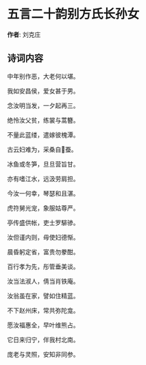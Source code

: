# 五言二十韵别方氏长孙女

**作者**: 刘克庄

## 诗词内容

中年别作恶，大老何以堪。

我如安昌侯，爱女甚于男。

念汝明当发，一夕起再三。

绝怜汝父贫，练裳与蒿簪。

不量此蓝缕，遣嫁彼槐潭。

古云妇难为，采桑自𫗪蚕。

冰鱼或冬笋，旦旦营旨甘。

亦有嗜江水，远汲劳肩担。

今汝一何幸，琴瑟和且湛。

虎符舅光宠，象服姑尊严。

亭传盛供帐，吏士罗騑骖。

汝但谨内则，毋使妇德惭。

晨昏躬定省，富贵勿豢酣。

百行孝为先，彤管垂美谈。

汝当法淑人，倩当肖铁庵。

汝翁虽在家，譬如住精蓝。

不下赵州床，常共弥陀龛。

愿汝福惠全，早叶维熊占。

它日来归宁，伴我村北南。

庞老与灵照，安知非同参。

